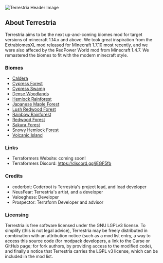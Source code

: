 ![Terrestria Header Image](https://i.gyazo.com/f1e44b6f520202a86471f42337cb612a.png)

## About Terrestria

Terrestria aims to be the next up-and-coming biomes mod for target versions of minecraft 1.14.x and above.
We took great inspiration from the ExtrabiomesXL mod released for Minecraft 1.7.10 most recently, and we were also affeced by the RedPower World mod from Minecraft 1.4.7. We remastered the biomes to fit with the modern minecraft style.

### Biomes
 - [Caldera](https://github.com/TerraformersMC/Terrestria/wiki/Caldera)
 - [Cypress Forest](https://github.com/TerraformersMC/Terrestria/wiki/Cypress-Forest)
 - [Cypress Swamp](https://github.com/TerraformersMC/Terrestria/wiki/Cypress-Swamp)
 - [Dense Woodlands](https://github.com/TerraformersMC/Terrestria/wiki/Dense-Woodlands)
 - [Hemlock Rainforest](https://github.com/TerraformersMC/Terrestria/wiki/Hemlock-Rainforest)
 - [Japanese Maple Forest](https://github.com/TerraformersMC/Terrestria/wiki/Japanese-Maple-Forest)
 - [Lush Redwood Forest](https://github.com/TerraformersMC/Terrestria/wiki/Lush-Redwood-Forest)
 - [Rainbow Rainforest](https://github.com/TerraformersMC/Terrestria/wiki/Rainbow-Rainforest)
 - [Redwood Forest](https://github.com/TerraformersMC/Terrestria/wiki/Redwood-Forest)
 - [Sakura Forest](https://github.com/TerraformersMC/Terrestria/wiki/Sakura-Forest)
 - [Snowy Hemlock Forest](https://github.com/TerraformersMC/Terrestria/wiki/Snowy-Hemlock-Forest)
 - [Volcanic Island](https://github.com/TerraformersMC/Terrestria/wiki/Volcanic-Island)

### Links

 - Terraformers Website: coming soon!
 - Terraformers Discord: https://discord.gg/jEGF5fb

### Credits

 - coderbot: Coderbot is Terrestria's project lead, and lead developer
 - NeusFear: Terrestria's artist, and a developer
 - Valoeghese: Developer
 - Prospector: Terraform Developer and advisor

### Licensing

Terrestria is free software licensed under the GNU LGPLv3 license. To simplify (this is not legal advice), Terrestria may be
freely distributed in combination with an attribution notice (such as a mod list entry, a way to access this source code 
(for modpack developers, a link to the Curse or GitHub page; for fork authors, by providing access to the modified code),
and finally a notice that Terrestria carries the LGPL v3 license, which can be included in the mod list.

